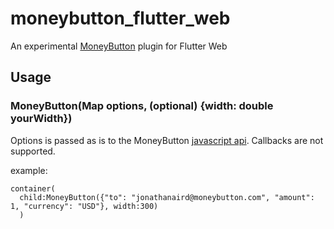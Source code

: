 # moneybutton_flutter_web

An experimental [MoneyButton](https://www.moneybutton.com) plugin for Flutter Web

## Usage

### MoneyButton(Map options, (optional) {width: double yourWidth})

Options is passed as is to the MoneyButton [javascript api](https://docs.moneybutton.com/docs/mb-javascript.html). Callbacks are not supported.

example:   
```
container(
  child:MoneyButton({"to": "jonathanaird@moneybutton.com", "amount": 1, "currency": "USD"}, width:300)
  )
```


